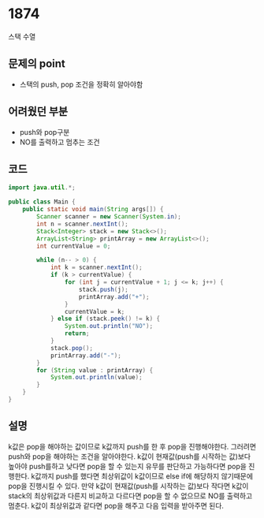 # 1874
스택 수열
## 문제의 point 
- 스택의 push, pop 조건을 정확히 알아야함

## 어려웠던 부분
- push와 pop구분
- NO를 출력하고 멈추는 조건

## 코드
```java
import java.util.*;

public class Main {
    public static void main(String args[]) {
        Scanner scanner = new Scanner(System.in);
        int n = scanner.nextInt();
        Stack<Integer> stack = new Stack<>();
        ArrayList<String> printArray = new ArrayList<>();
        int currentValue = 0;

        while (n-- > 0) {
            int k = scanner.nextInt();
            if (k > currentValue) {
                for (int j = currentValue + 1; j <= k; j++) {
                    stack.push(j);
                    printArray.add("+");
                }
                currentValue = k;
            } else if (stack.peek() != k) {
                System.out.println("NO");
                return;
            }
            stack.pop();
            printArray.add("-");
        }
        for (String value : printArray) {
            System.out.println(value);
        }
    }
}
```

## 설명 
k값은 pop을 해야하는 값이므로 k값까지 push를 한 후 pop을 진행해야한다. 그러려면 push와 pop을 해야하는 조건을 알아야한다. 
k값이 현재값(push를 시작하는 값)보다 높아야 push를하고 낮다면 pop을 할 수 있는지 유무를 판단하고 가능하다면 pop을 진행한다.
k값까지 push를 했다면 최상위값이 k값이므로 else if에 해당하지 않기때문에 pop을 진행시킬 수 있다.
만약 k값이 현재값(push를 시작하는 값)보다 작다면 k값이 stack의 최상위값과 다른지 비교하고 다르다면 pop을 할 수 없으므로 NO를 출력하고 멈춘다.
k값이 최상위값과 같다면 pop을 해주고 다음 입력을 받아주면 된다.